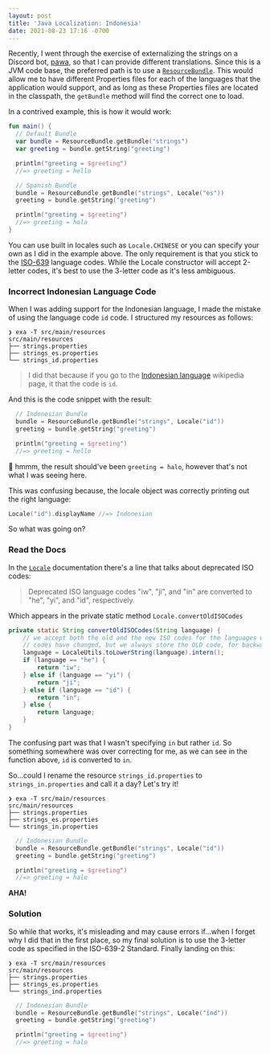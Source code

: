 ```yaml
---
layout: post
title: 'Java Localization: Indonesia'
date: 2021-08-23 17:16 -0700
---
```

Recently, I went through the exercise of externalizing the strings on a Discord bot, [pawa](https://pawa.im), so that
I can provide different translations. Since this is a JVM code base, the preferred path is to use a
[`ResourceBundle`](https://docs.oracle.com/javase/tutorial/i18n/resbundle/concept.html). This would allow me to have
different Properties files for each of the languages that the application would support, and as long as these Properties
files are located in the classpath, the `getBundle` method will find the correct one to load.

In a contrived example, this is how it would work:
```kotlin
fun main() {
  // Default Bundle
  var bundle = ResourceBundle.getBundle("strings")
  var greeting = bundle.getString("greeting")

  println("greeting = $greeting")
  //=> greeting = hello

  // Spanish Bundle
  bundle = ResourceBundle.getBundle("strings", Locale("es"))
  greeting = bundle.getString("greeting")

  println("greeting = $greeting")
  //=> greeting = hola
}
```

You can use built in locales such as `Locale.CHINESE` or you can specify your own as I did in the example above. The only
requirement is that you stick to the [ISO-639](https://en.wikipedia.org/wiki/List_of_ISO_639-2_codes) language codes. While
the Locale constructor will accept 2-letter codes, it's best to use the 3-letter code as it's less ambiguous.

### Incorrect Indonesian Language Code

When I was adding support for the Indonesian language, I made the mistake of using the language code `id` code. I structured
my resources as follows:

```
❯ exa -T src/main/resources
src/main/resources
├── strings.properties
├── strings_es.properties
└── strings_id.properties
```

> I did that because if you go to the [Indonesian language](https://en.wikipedia.org/wiki/Indonesian_language) wikipedia page, it that the code is `id`.

And this is the code snippet with the result:

```kotlin
  // Indonesian Bundle
  bundle = ResourceBundle.getBundle("strings", Locale("id"))
  greeting = bundle.getString("greeting")

  println("greeting = $greeting")
  //=> greeting = hello
```

🤔 hmmm, the result should've been `greeting = halo`, however that's not what I was seeing here.

This was confusing because, the locale object was correctly printing out the right language:

```kotlin
Locale("id").displayName //=> Indonesian
```

So what was going on?

### Read the Docs

In the [`Locale`](https://docs.oracle.com/javase/8/docs/api/java/util/Locale.html) documentation there's a line that talks about deprecated ISO codes:

> Deprecated ISO language codes "iw", "ji", and "in" are converted to "he", "yi", and "id", respectively. 

Which appears in the private static method `Locale.convertOldISOCodes`

```java
private static String convertOldISOCodes(String language) {
    // we accept both the old and the new ISO codes for the languages whose ISO
    // codes have changed, but we always store the OLD code, for backward compatibility
    language = LocaleUtils.toLowerString(language).intern();
    if (language == "he") {
        return "iw";
    } else if (language == "yi") {
        return "ji";
    } else if (language == "id") {
        return "in";
    } else {
        return language;
    }
}
```

The confusing part was that I wasn't specifying `in` but rather `id`. So something somewhere was over correcting for me, as we can see in the function
above, `id` is converted to `in`.

So...could I rename the resource `strings_id.properties` to `strings_in.properties` and call it a day? Let's try it!

```
❯ exa -T src/main/resources
src/main/resources
├── strings.properties
├── strings_es.properties
└── strings_in.properties
```

```kotlin
  // Indonesian Bundle
  bundle = ResourceBundle.getBundle("strings", Locale("id"))
  greeting = bundle.getString("greeting")

  println("greeting = $greeting")
  //=> greeting = halo
```

**AHA!**

### Solution

So while that works, it's misleading and may cause errors if...when I forget why I did that in the first place, so my final solution is to use the 3-letter
code as specified in the ISO-639-2 Standard. Finally landing on this:

```
❯ exa -T src/main/resources
src/main/resources
├── strings.properties
├── strings_es.properties
└── strings_ind.properties
```

```kotlin 
  // Indonesian Bundle
  bundle = ResourceBundle.getBundle("strings", Locale("ind"))
  greeting = bundle.getString("greeting")

  println("greeting = $greeting")
  //=> greeting = halo
```
